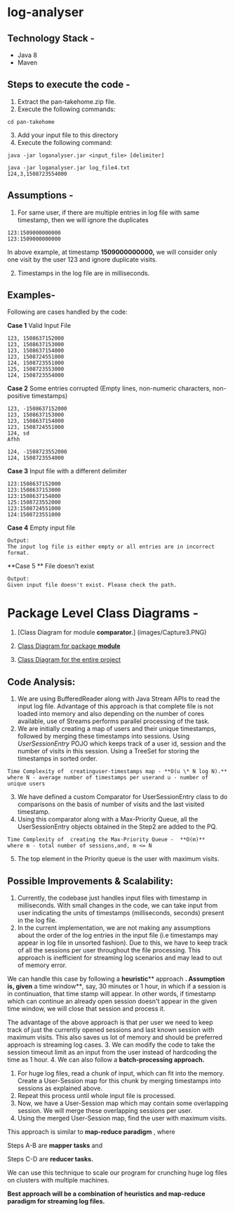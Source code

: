 # log-analyser

## Technology Stack -
* Java 8
* Maven

## Steps to execute the code -

1. Extract the pan-takehome.zip file.
2. Execute the following commands:

```
cd pan-takehome 
```

3. Add your input file to this directory
4. Execute the following command:
```
java -jar loganalyser.jar <input_file> [delimiter]

java -jar loganalyser.jar log_file4.txt 
124,3,1508723554000 
```
## Assumptions -

1. For same user, if there are multiple entries in log file with same timestamp, then we will ignore the duplicates
```
123:1509000000000
123:1509000000000
```
In above example, at timestamp **1509000000000,** we will consider only one visit by the user 123 and ignore duplicate visits.

2. Timestamps in the log file are in milliseconds.

## Examples-

Following are cases handled by the code:

**Case 1** Valid Input File
```
123, 1508637152000
123, 1508637153000
123, 1508637154000 
123, 1508724551000
124, 1508723551000 
125, 1508723553000
124, 1508723554000
```

**Case 2** Some entries corrupted (Empty lines, non-numeric characters, non-positive timestamps)
```
123, -1508637152000
123, 1508637153000
123, 1508637154000
123, 1508724551000
124, sd
Afhh

124, -1508723552000
124, 1508723554000
```

**Case 3** Input file with a different delimiter

```
123:1508637152000
123:1508637153000
123:1508637154000
125:1508723552000
123:1508724551000
124:1508723551000

```
**Case 4** Empty input file

```
Output:
The input log file is either empty or all entries are in incorrect format.

```

**Case 5  ** File doesn&#39;t exist

```
Output:
Given input file doesn't exist. Please check the path.

```

# Package Level Class Diagrams -

1. [Class Diagram for module **comparator.**] (images/Capture3.PNG)

2. [Class Diagram for package **module**](images/Capture.PNG)

3. [Class Diagram for the entire project](images/Capture2.PNG)
 
## Code Analysis:

1. We are using BufferedReader along with Java Stream APIs to read the input log file. Advantage of this approach is that complete file is not loaded into memory and also depending on the number of cores available, use of Streams performs parallel processing of the task.
2. We are initially creating a map of users and their unique timestamps, followed by merging these timestamps into sessions. Using _UserSessionEntry_ POJO which keeps track of a user id, session and the number of visits in this session.
Using a TreeSet for storing the timestamps in sorted order.

```
Time Complexity of  creatinguser-timestamps map - **O(u \* N log N).** 
where N - average number of timestamps per userand u - number of unique users 
```

3. We have defined a custom Comparator for UserSessionEntry class to do comparisons on the basis of number of visits and the last visited timestamp.
4. Using this comparator along with a Max-Priority Queue, all the UserSessionEntry objects obtained in the Step2 are added to the PQ.
```
Time Complexity of  creating the Max-Priority Queue -  **O(m)**
where m - total number of sessions,and, m <= N
```

5. The top element in the Priority queue is the user with maximum visits.

## Possible Improvements &amp; Scalability:

1. Currently, the codebase just handles input files with timestamp in milliseconds. With small changes in the code, we can take input from user indicating the units of timestamps (milliseconds, seconds) present in the log file.
2. In the current implementation, we are not making any assumptions about the order of the log entries in the input file (i.e timestamps may appear in log file in unsorted fashion). Due to this, we have to keep track of all the sessions per user throughout the file processing. This approach is inefficient for streaming log scenarios and may lead to out of memory error.

We can handle this case by following a **heuristic**** approach **. Assumption is, given** a time window**_,_ say, 30 minutes or 1 hour, in which if a session is in continuation, that time stamp will appear. In other words, if timestamp which can continue an already open session doesn&#39;t appear in the given time window, we will close that session and process it.

The advantage of the above approach is that per user we need to keep track of just the currently opened sessions and last known session with maximum visits. This also saves us lot of memory and should be preferred approach is streaming log cases.
3. We can modify the code to take the session timeout limit as an input from the user instead of hardcoding the time as 1 hour.
4. We can also follow a **batch-processing approach.**


1. For huge log files, read a chunk of input, which can fit into the memory. Create a User-Session map for this chunk by merging timestamps into sessions as explained above.
2. Repeat this process until whole input file is processed.
3. Now, we have a User-Session map which may contain some overlapping session. We will merge these overlapping sessions per user.
4. Using the merged User-Session map, find the user with maximum visits.

This approach is similar to **map-reduce paradigm** , where

Steps A-B are **mapper tasks**  and

Steps C-D are **reducer tasks.**

We can use this technique to scale our program for crunching huge log files on clusters with multiple machines.

**Best approach will be a combination of heuristics and map-reduce paradigm for streaming log files.**
